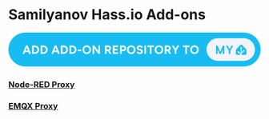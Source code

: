 # Samilyanov Hass.io Add-ons

[![Open your Home Assistant instance and show the add add-on repository dialog with a specific repository URL pre-filled.](https://github.com/DieMetRik/hassio-addons/blob/main/icons/supervisor_add_addon_repository.svg)](https://my.home-assistant.io/redirect/supervisor_add_addon_repository/?repository_url=https%3A%2F%2Fgithub.com%2FDieMetRik%2Fhassio-addons)


### [Node-RED Proxy](./proxy_node-red)

### [EMQX Proxy](./proxy_emqx)

